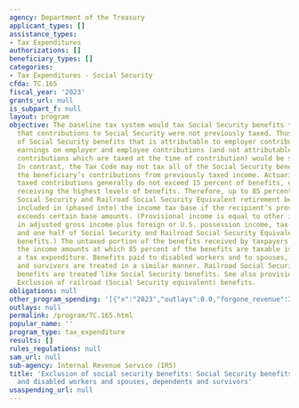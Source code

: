 ```yaml
---
agency: Department of the Treasury
applicant_types: []
assistance_types:
- Tax Expenditures
authorizations: []
beneficiary_types: []
categories:
- Tax Expenditures - Social Security
cfda: TC.165
fiscal_year: '2023'
grants_url: null
is_subpart_f: null
layout: program
objective: The baseline tax system would tax Social Security benefits to the extent
  that contributions to Social Security were not previously taxed. Thus, the portion
  of Social Security benefits that is attributable to employer contributions and to
  earnings on employer and employee contributions (and not attributable to employee
  contributions which are taxed at the time of contribution) would be subject to tax.
  In contrast, the Tax Code may not tax all of the Social Security benefits that exceed
  the beneficiary’s contributions from previously taxed income. Actuarially, previously
  taxed contributions generally do not exceed 15 percent of benefits, even for retirees
  receiving the highest levels of benefits. Therefore, up to 85 percent of recipients’
  Social Security and Railroad Social Security Equivalent retirement benefits are
  included in (phased into) the income tax base if the recipient’s provisional income
  exceeds certain base amounts. (Provisional income is equal to other items included
  in adjusted gross income plus foreign or U.S. possession income, tax-exempt interest,
  and one half of Social Security and Railroad Social Security Equivalent retirement
  benefits.) The untaxed portion of the benefits received by taxpayers who are below
  the income amounts at which 85 percent of the benefits are taxable is counted as
  a tax expenditure. Benefits paid to disabled workers and to spouses, dependents,
  and survivors are treated in a similar manner. Railroad Social Security Equivalent
  benefits are treated like Social Security benefits. See also provision number 141,
  Exclusion of railroad (Social Security equivalent) benefits.
obligations: null
other_program_spending: '[{"x":"2023","outlays":0.0,"forgone_revenue":30700000000.0},{"x":"2024","outlays":0.0,"forgone_revenue":27270000000.0},{"x":"2025","outlays":0.0,"forgone_revenue":30170000000.0}]'
outlays: null
permalink: /program/TC.165.html
popular_name: ''
program_type: tax_expenditure
results: []
rules_regulations: null
sam_url: null
sub-agency: Internal Revenue Service (IRS)
title: 'Exclusion of social security benefits: Social Security benefits for retired
  and disabled workers and spouses, dependents and survivors'
usaspending_url: null
---
```

